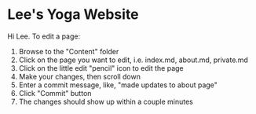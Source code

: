 # Lee's Yoga Website

Hi Lee. To edit a page:

1. Browse to the "Content" folder
1. Click on the page you want to edit, i.e. index.md, about.md, private.md
1. Click on the little edit "pencil" icon to edit the page
1. Make your changes, then scroll down
1. Enter a commit message, like, "made updates to about page"
1. Click "Commit" button
1. The changes should show up within a couple minutes
